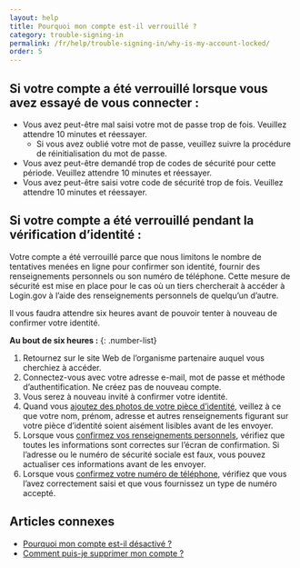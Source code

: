 ```yaml
---
layout: help
title: Pourquoi mon compte est-il verrouillé ?
category: trouble-signing-in
permalink: /fr/help/trouble-signing-in/why-is-my-account-locked/
order: 5
---
```


## Si votre compte a été verrouillé lorsque vous avez essayé de vous connecter :

* Vous avez peut-être mal saisi votre mot de passe trop de fois. Veuillez attendre 10 minutes et réessayer.
  * Si vous avez oublié votre mot de passe, veuillez suivre la procédure de réinitialisation du mot de passe.
* Vous avez peut-être demandé trop de codes de sécurité pour cette période. Veuillez attendre 10 minutes et réessayer.
* Vous avez peut-être saisi votre code de sécurité trop de fois. Veuillez attendre 10 minutes et réessayer.

## Si votre compte a été verrouillé pendant la vérification d’identité :

Votre compte a été verrouillé parce que nous limitons le nombre de tentatives menées en ligne pour confirmer son identité, fournir des renseignements personnels ou son numéro de téléphone. Cette mesure de sécurité est mise en place pour le cas où un tiers chercherait à accéder à Login.gov à l’aide des renseignements personnels de quelqu’un d’autre.

Il vous faudra attendre six heures avant de pouvoir tenter à nouveau de confirmer votre identité.

**Au bout de six heures :**
{: .number-list}

1. Retournez sur le site Web de l’organisme partenaire auquel vous cherchiez à accéder.
1. Connectez-vous avec votre adresse e-mail, mot de passe et méthode d’authentification. Ne créez pas de nouveau compte.
1. Vous serez à nouveau invité à confirmer votre identité.
1. Quand vous [ajoutez des photos de votre pièce d’identité](#), veillez à ce que votre nom, prénom, adresse et autres renseignements figurant sur votre pièce d’identité soient aisément lisibles avant de les envoyer.
1. Lorsque vous [confirmez vos renseignements personnels](#), vérifiez que toutes les informations sont correctes sur l’écran de confirmation. Si l’adresse ou le numéro de sécurité sociale est faux, vous pouvez actualiser ces informations avant de les envoyer.
1. Lorsque vous [confirmez votre numéro de téléphone](#), vérifiez que vous l’avez correctement saisi et que vous fournissez un type de numéro accepté.

## Articles connexes

* [Pourquoi mon compte est-il désactivé ?](/fr/help/manage-your-account/deactivated/)
* [Comment puis-je supprimer mon compte ?](/fr/help/manage-your-account/delete-your-account/)
